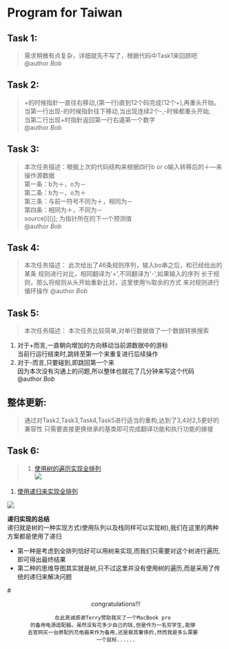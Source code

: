 # Program for Taiwan 
## Task 1:
> 需求稍微有点复杂，详细就先不写了，根据代码中Task1来回顾吧  
  @author *Bob*

	
	
	

## Task 2:
> +的时候指針一直往右移动,(第一行)直到12个码完成(12个+),再重头开始。  
  当第一行出现-的时候指針往下移动,当出现连续2个-,-时候都重头开始,  
  当第二行出现+时指針返回第一行右邉第一个数字  
  @author *Bob*



## Task 3:
> 本次任务描述：根据上次的代码结构来根据四行b or o输入转移后的＋—来操作源数据  
  第一条：b为＋，o为－  
  第二条：b为－，o为＋  
  第三条：与前一符号不同为＋，相同为－  
  第四条：相同为＋，不同为－  
  source[i][j];  为指针所在的下一个预测值  
  @author *Bob*


## Task 4:
> 本次任务描述：
  此次给出了46条规则序列，输入bo串之后，和已经给出的某条
  规则进行对比，相同翻译为'+',不同翻译为'-',如果输入的序列
  长于规则，那么将规则从头开始重新比对，这里使用％取余的方式
  来对规则进行循环操作
  @author *Bob*
  

## Task 5:
> 本次任务描述：
  本次任务比较简单,对单行数据做了一个数据转换搜索  
  1. 对于+而言,一直朝向增加的方向移动当前源数据中的游标    
  当前行运行结束时,跳转至第一个来重复进行后续操作  
  2. 对于-而言,只要碰到,即跳回第一个来  
  因为本次没有沟通上的问题,所以整体也就花了几分钟来写这个代码  
  @author *Bob*
  
## 整体更新:
> 通过对Task2,Task3,Task4,Task5进行适当的重构,达到了3,4对2,5更好的兼容性
  只需要直接更换继承的基类即可完成翻译功能和执行功能的嫁接
  
  
## Task 6:
> 1. [使用树的遍历实现全排列](http://airu.iteye.com/blog/1930391)  
  ![](http://dl2.iteye.com/upload/attachment/0088/5829/393f316f-8378-3ecf-915c-6fa29c299898.png)  
  
  1. [使用递归来实现全排列](http://blog.csdn.net/exceptional_derek/article/details/8750375)  

  ![](http://img.my.csdn.net/uploads/201304/02/1364871832_5712.jpg)

  **递归实现的总结**  
    递归就是树的一种实现方式(使用队列以及栈同样可以实现树),我们在这里的两种方案都是使用了递归  
    
   * 第一种是考虑到全排列恰好可以用树来实现,而我们只需要对这个树进行遍历,即可得出最终结果  
   * 第二种的思维导图其实就是树,只不过这里并没有使用树的遍历,而是采用了传统的递归来解决问题  
    
#<center>congratulations!!!
 
 	在此真诚感谢Terry赞助我买了一个MacBook pro  
    的备用电源适配器。虽然没有花多少自己的钱,但是作为一名穷学生,能够  
    去官网买一台原配的充电器来作为备用,还是极其奢侈的,然而我是多么需要  
    一个鼠标......

